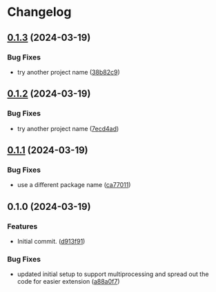 # Changelog

## [0.1.3](https://github.com/JeordyR/PyEventManager/compare/v0.1.2...v0.1.3) (2024-03-19)


### Bug Fixes

* try another project name ([38b82c9](https://github.com/JeordyR/PyEventManager/commit/38b82c9fed604f85c8aa1a76afeb472b9689c57c))

## [0.1.2](https://github.com/JeordyR/PyEventManager/compare/v0.1.1...v0.1.2) (2024-03-19)


### Bug Fixes

* try another project name ([7ecd4ad](https://github.com/JeordyR/PyEventManager/commit/7ecd4ad99410cf335fc8943cfdf9cd9608a09610))

## [0.1.1](https://github.com/JeordyR/PyEventManager/compare/v0.1.0...v0.1.1) (2024-03-19)


### Bug Fixes

* use a different package name ([ca77011](https://github.com/JeordyR/PyEventManager/commit/ca77011cc3655cce684a0f6bba3f6ee342a3c3cd))

## 0.1.0 (2024-03-19)


### Features

* Initial commit. ([d913f91](https://github.com/JeordyR/PyEventManager/commit/d913f91f8c24c0221832e4fda52da7a0d3f9fffe))


### Bug Fixes

* updated initial setup to support multiprocessing and spread out the code for easier extension ([a88a0f7](https://github.com/JeordyR/PyEventManager/commit/a88a0f7fb3ad4126a21b19860f20aaf0f08f3e20))
